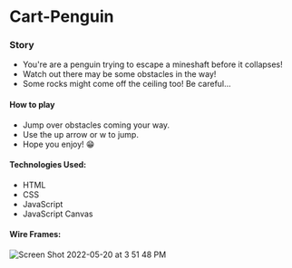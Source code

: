 # Cart-Penguin

<h3>Story</h3>
<ul>
  <li>You're are a penguin trying to escape a mineshaft before it collapses!</li>
  <li>Watch out there may be some obstacles in the way!</li>
  <li>Some rocks might come off the ceiling too! Be careful...</li>
</ul>
<h4>How to play</h4>
<ul>
  <li>Jump over obstacles coming your way.</li>
  <li>Use the up arrow or w to jump.</li>
  <li>Hope you enjoy! 😁</li>
</ul>

<h4>Technologies Used:</h4>
<ul>
  <li>HTML</li>
  <li>CSS</li>
  <li>JavaScript</li>
  <li>JavaScript Canvas</li>
</ul>

<h4>Wire Frames:</h4>

![Screen Shot 2022-05-20 at 3 51 48 PM](https://user-images.githubusercontent.com/96600690/169601416-74083741-d91c-4f9e-8886-55cd9c8a8851.png)


